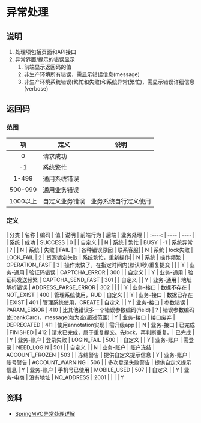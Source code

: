 # 异常处理

## 说明
1. 处理项包括页面和API接口
1. 异常界面/提示的错误显示
    1. 前端显示返回码的值
    1. 非生产环境所有错误，需显示错误信息(message)
    1. 非生产环境系统错误(繁忙和失败)和系统异常(繁忙)，需显示错误详细信息(verbose)

## 返回码
### 范围
| 项 | 定义 | 说明 |
| :----: | ---- | ---- |
| 0 | 请求成功 |  |
| -1 | 系统繁忙 |  |
| 1-499 | 通用系统错误 |  |
| 500-999 | 通用业务错误 |  |
| 1000以上 | 自定义业务错误 | 业务系统自行定义使用 |

### 定义
| 分类 | 名称 | 编码 | 值 | 说明 | 前端行为 | 后端 | 业务处理 |
| :----: | ---- | ---- |
| 系统 | 成功 | SUCCESS | 0 |  |  自定义 | | N
| 系统 | 繁忙 | BUSY | -1 | 系统异常 | ? | | N
| 系统 | 失败 | FAIL | 1 | 各种错误原因 | 联系客服| | N
| 系统 | lock失败 | LOCK_FAIL | 2 | 资源锁定失败 | 系统繁忙，重新操作| | N
| 系统 | 操作频繁 | OPERATION_FAST | 3 | 操作太快了，在指定时间内(默认1秒)重复提交 | | | Y
| 业务-通用 | 验证码错误 | CAPTCHA_ERROR | 300 |  | 自定义 | | Y
| 业务-通用 | 验证码发送频繁 | CAPTCHA_SEND_FAST | 301 |  | 自定义 | | Y
| 业务-通用 | 地址解析错误 | ADDRESS_PARSE_ERROR | 302 |  | |  | Y
| 业务-接口 | 数据不存在 | NOT_EXIST | 400 | 管理系统使用，RUD | 自定义 |  | Y
| 业务-接口 | 数据已存在 | EXIST | 401 | 管理系统使用，CREATE | 自定义 |  | Y
| 业务-接口 | 参数错误 | PARAM_ERROR | 410 | 比其他错误多一个错误参数编码(field) | ? | 错误参数编码(如bankCard)，message(如为空/超过范围) | Y
| 业务-接口 | 接口废弃 | DEPRECATED | 411 | 使用annotation实现 | 需升级app | | N
| 业务-接口 | 已完成 | FINISHED | 412 |  请求已完成，属于重复提交。先lock，再判断重复。| 已完成 |  | Y
| 业务-账户 | 登录失败 | LOGIN_FAIL | 500 |  | 自定义 |  | Y
| 业务-账户 | 需登录 | NEED_LOGIN | 501 |  | 自定义 |  | N
| 业务-账户 | 账户冻结 | ACCOUNT_FROZEN | 503 | |  冻结警告 | 提供自定义提示信息 | Y
| 业务-账户 | 账号警告 | ACCOUNT_WARNING | 506 |  | 多次登录失败警告 | 提供自定义提示信息 | Y
| 业务-账户 | 手机号已使用 | MOBILE_USED | 507 |  | 自定义 |  | Y
| 业务-电商 | 没有地址 | NO_ADDRESS | 2001 |  | |  | Y

## 资料
* [SpringMVC异常处理详解](http://www.cnblogs.com/xinzhao/p/4902295.html)
